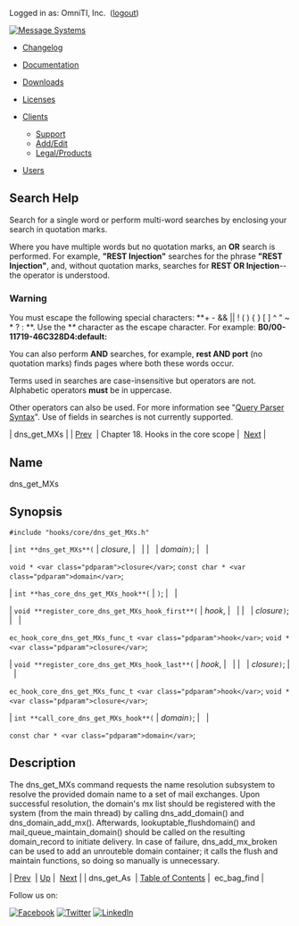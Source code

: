 Logged in as: OmniTI, Inc.  ([logout](https://support.messagesystems.com/logout.php))

[![Message Systems](https://support.messagesystems.com/images/ms-white205.png)](https://support.messagesystems.com/start.php) 

*   [Changelog](https://support.messagesystems.com/start.php?show=changelog)
*   [Documentation](https://support.messagesystems.com/docs/)
*   [Downloads](https://support.messagesystems.com/start.php)

*   [Licenses](https://support.messagesystems.com/license_summary.php)
*   <a href="">Clients</a>
    *   [Support](https://support.messagesystems.com/cs.php)
    *   [Add/Edit](https://support.messagesystems.com/edit_client.php)
    *   [Legal/Products](https://support.messagesystems.com/edit_products.php)
*   [Users](https://support.messagesystems.com/edit_customer.php)

## Search Help

Search for a single word or perform multi-word searches by enclosing your search in quotation marks.

Where you have multiple words but no quotation marks, an **OR** search is performed. For example, **"REST Injection"** searches for the phrase **"REST Injection"**, and, without quotation marks, searches for **REST OR Injection**--the operator is understood.

### Warning

You must escape the following special characters: **+ - && || ! ( ) { } [ ] ^ " ~ * ? : \**. Use the **\** character as the escape character. For example: **B0/00-11719-46C328D4\:default\:**

You can also perform **AND** searches, for example, **rest AND port** (no quotation marks) finds pages where both these words occur.

Terms used in searches are case-insensitive but operators are not. Alphabetic operators **must** be in uppercase.

Other operators can also be used. For more information see "[Query Parser Syntax](https://lucene.apache.org/core/old_versioned_docs/versions/3_0_0/queryparsersyntax.html)". Use of fields in searches is not currently supported.

| dns_get_MXs |
| [Prev](extending.hooks.core.dns_get_As.php)  | Chapter 18. Hooks in the core scope |  [Next](extending.hooks.core.ec_bag_find.php) |

<a name="extending.hooks.core.dns_get_MXs"></a>
## Name

dns_get_MXs

## Synopsis

`#include "hooks/core/dns_get_MXs.h"`

| `int **dns_get_MXs**(` | <var class="pdparam">closure</var>, |   |
|   | <var class="pdparam">domain</var>`)`; |   |

`void * <var class="pdparam">closure</var>`;
`const char * <var class="pdparam">domain</var>`;

| `int **has_core_dns_get_MXs_hook**(` | `)`; |   |

| `void **register_core_dns_get_MXs_hook_first**(` | <var class="pdparam">hook</var>, |   |
|   | <var class="pdparam">closure</var>`)`; |   |

`ec_hook_core_dns_get_MXs_func_t <var class="pdparam">hook</var>`;
`void *<var class="pdparam">closure</var>`;

| `void **register_core_dns_get_MXs_hook_last**(` | <var class="pdparam">hook</var>, |   |
|   | <var class="pdparam">closure</var>`)`; |   |

`ec_hook_core_dns_get_MXs_func_t <var class="pdparam">hook</var>`;
`void *<var class="pdparam">closure</var>`;

| `int **call_core_dns_get_MXs_hook**(` | <var class="pdparam">domain</var>`)`; |   |

`const char * <var class="pdparam">domain</var>`;<a name="idp21032576"></a>
## Description

The dns_get_MXs command requests the name resolution subsystem to resolve the provided domain name to a set of mail exchanges. Upon successful resolution, the domain's mx list should be registered with the system (from the main thread) by calling dns_add_domain() and dns_domain_add_mx(). Afterwards, lookuptable_flushdomain() and mail_queue_maintain_domain() should be called on the resulting domain_record to initiate delivery. In case of failure, dns_add_mx_broken can be used to add an unrouteble domain container; it calls the flush and maintain functions, so doing so manually is unnecessary.

| [Prev](extending.hooks.core.dns_get_As.php)  | [Up](extending.hooks.core.php) |  [Next](extending.hooks.core.ec_bag_find.php) |
| dns_get_As  | [Table of Contents](index.php) |  ec_bag_find |

Follow us on:

[![Facebook](https://support.messagesystems.com/images/icon-facebook.png)](http://www.facebook.com/messagesystems) [![Twitter](https://support.messagesystems.com/images/icon-twitter.png)](http://twitter.com/#!/MessageSystems) [![LinkedIn](https://support.messagesystems.com/images/icon-linkedin.png)](http://www.linkedin.com/company/message-systems)